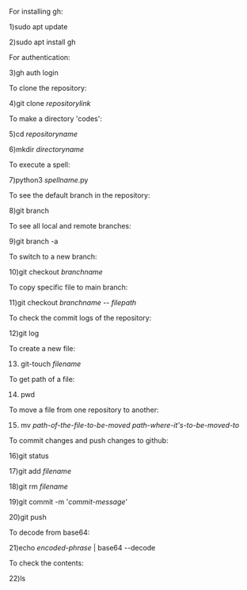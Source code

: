 For installing gh:


  1)sudo apt update

  2)sudo apt install gh


For authentication:


  3)gh auth login


To clone the repository:


  4)git clone *repositorylink*


To make a directory 'codes':

  5)cd *repositoryname*

  6)mkdir *directoryname*

To execute a spell:

  7)python3 *spellname*.py


To see the default branch in the repository:

  8)git branch


To see all local and remote branches:

  9)git branch -a


To switch to a new branch:

  10)git checkout *branchname*


To copy specific file to main branch:

  11)git checkout *branchname* -- *filepath*


To check the commit logs of the repository:


  12)git log


To create a new file:

  13) git-touch *filename*

To get path of a file:

  14) pwd

To move a file from one repository to another:

  15) mv *path-of-the-file-to-be-moved* *path-where-it's-to-be-moved-to*

To commit changes and push changes to github:

  16)git status

  17)git add *filename*

  18)git rm *filename*

  19)git commit -m '*commit-message*'

  20)git push

To decode from base64:

  21)echo *encoded-phrase* | base64 --decode

To check the contents:

  22)ls






